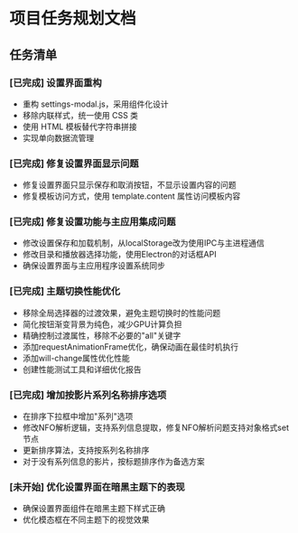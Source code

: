 # 项目任务规划文档

## 任务清单

### [已完成] 设置界面重构
- 重构 settings-modal.js，采用组件化设计
- 移除内联样式，统一使用 CSS 类
- 使用 HTML 模板替代字符串拼接
- 实现单向数据流管理

### [已完成] 修复设置界面显示问题
- 修复设置界面只显示保存和取消按钮，不显示设置内容的问题
- 修复模板访问方式，使用 template.content 属性访问模板内容

### [已完成] 修复设置功能与主应用集成问题
- 修改设置保存和加载机制，从localStorage改为使用IPC与主进程通信
- 修改目录和播放器选择功能，使用Electron的对话框API
- 确保设置界面与主应用程序设置系统同步

### [已完成] 主题切换性能优化
- 移除全局选择器的过渡效果，避免主题切换时的性能问题
- 简化按钮渐变背景为纯色，减少GPU计算负担
- 精确控制过渡属性，移除不必要的"all"关键字
- 添加requestAnimationFrame优化，确保动画在最佳时机执行
- 添加will-change属性优化性能
- 创建性能测试工具和详细优化报告

### [已完成] 增加按影片系列名称排序选项
- 在排序下拉框中增加"系列"选项
- 修改NFO解析逻辑，支持系列信息提取，修复NFO解析问题支持对象格式set节点
- 更新排序算法，支持按系列名称排序
- 对于没有系列信息的影片，按标题排序作为备选方案

### [未开始] 优化设置界面在暗黑主题下的表现
- 确保设置界面组件在暗黑主题下样式正确
- 优化模态框在不同主题下的视觉效果